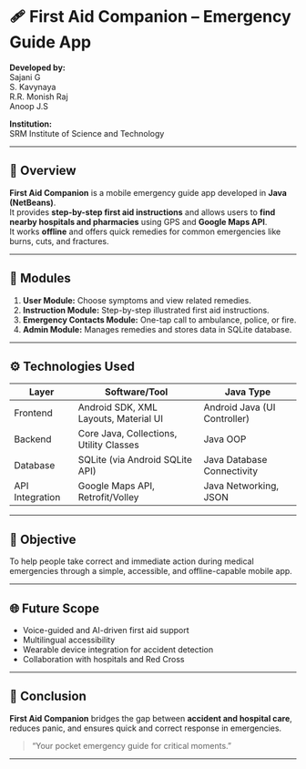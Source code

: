 # 🩹 First Aid Companion – Emergency Guide App

**Developed by:**  
Sajani G  
S. Kavynaya  
R.R. Monish Raj  
Anoop J.S  

**Institution:**  
SRM Institute of Science and Technology  

---

## 📱 Overview
**First Aid Companion** is a mobile emergency guide app developed in **Java (NetBeans)**.  
It provides **step-by-step first aid instructions** and allows users to **find nearby hospitals and pharmacies** using GPS and **Google Maps API**.  
It works **offline** and offers quick remedies for common emergencies like burns, cuts, and fractures.

---

## 🧩 Modules
1. **User Module:** Choose symptoms and view related remedies.  
2. **Instruction Module:** Step-by-step illustrated first aid instructions.  
3. **Emergency Contacts Module:** One-tap call to ambulance, police, or fire.  
4. **Admin Module:** Manages remedies and stores data in SQLite database.

---

## ⚙️ Technologies Used
| Layer | Software/Tool | Java Type |
|--------|----------------|------------|
| Frontend | Android SDK, XML Layouts, Material UI | Android Java (UI Controller) |
| Backend | Core Java, Collections, Utility Classes | Java OOP |
| Database | SQLite (via Android SQLite API) | Java Database Connectivity |
| API Integration | Google Maps API, Retrofit/Volley | Java Networking, JSON |

---

## 🎯 Objective
To help people take correct and immediate action during medical emergencies through a simple, accessible, and offline-capable mobile app.

---

## 🌐 Future Scope
- Voice-guided and AI-driven first aid support  
- Multilingual accessibility  
- Wearable device integration for accident detection  
- Collaboration with hospitals and Red Cross

---

## 🏁 Conclusion
**First Aid Companion** bridges the gap between **accident and hospital care**,  
reduces panic, and ensures quick and correct response in emergencies.

> “Your pocket emergency guide for critical moments.”

---
